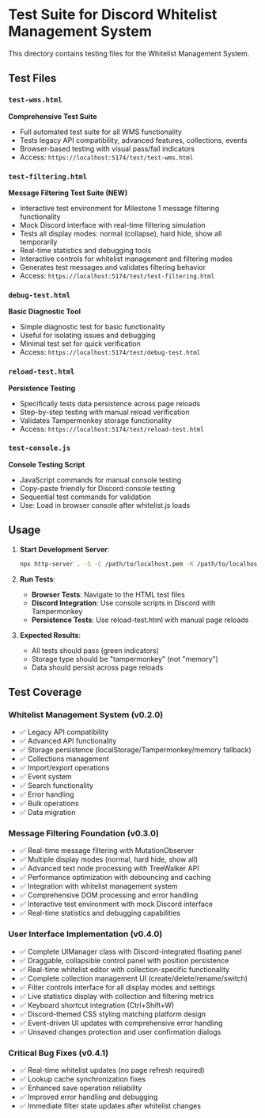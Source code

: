 # Test Suite for Discord Whitelist Management System

This directory contains testing files for the Whitelist Management System.

## Test Files

### `test-wms.html`
**Comprehensive Test Suite**
- Full automated test suite for all WMS functionality
- Tests legacy API compatibility, advanced features, collections, events
- Browser-based testing with visual pass/fail indicators
- Access: `https://localhost:5174/test/test-wms.html`

### `test-filtering.html`
**Message Filtering Test Suite (NEW)**
- Interactive test environment for Milestone 1 message filtering functionality
- Mock Discord interface with real-time filtering simulation
- Tests all display modes: normal (collapse), hard hide, show all temporarily
- Real-time statistics and debugging tools
- Interactive controls for whitelist management and filtering modes
- Generates test messages and validates filtering behavior
- Access: `https://localhost:5174/test/test-filtering.html`

### `debug-test.html`
**Basic Diagnostic Tool**
- Simple diagnostic test for basic functionality
- Useful for isolating issues and debugging
- Minimal test set for quick verification
- Access: `https://localhost:5174/test/debug-test.html`

### `reload-test.html`
**Persistence Testing**
- Specifically tests data persistence across page reloads
- Step-by-step testing with manual reload verification
- Validates Tampermonkey storage functionality
- Access: `https://localhost:5174/test/reload-test.html`

### `test-console.js`
**Console Testing Script**
- JavaScript commands for manual console testing
- Copy-paste friendly for Discord console testing
- Sequential test commands for validation
- Use: Load in browser console after whitelist.js loads

## Usage

1. **Start Development Server**:
   ```bash
   npx http-server . -S -C /path/to/localhost.pem -K /path/to/localhost-key.pem -p 5174
   ```

2. **Run Tests**:
   - **Browser Tests**: Navigate to the HTML test files
   - **Discord Integration**: Use console scripts in Discord with Tampermonkey
   - **Persistence Tests**: Use reload-test.html with manual page reloads

3. **Expected Results**:
   - All tests should pass (green indicators)
   - Storage type should be "tampermonkey" (not "memory")
   - Data should persist across page reloads

## Test Coverage

### Whitelist Management System (v0.2.0)
- ✅ Legacy API compatibility
- ✅ Advanced API functionality
- ✅ Storage persistence (localStorage/Tampermonkey/memory fallback)
- ✅ Collections management
- ✅ Import/export operations
- ✅ Event system
- ✅ Search functionality
- ✅ Error handling
- ✅ Bulk operations
- ✅ Data migration

### Message Filtering Foundation (v0.3.0)
- ✅ Real-time message filtering with MutationObserver
- ✅ Multiple display modes (normal, hard hide, show all)
- ✅ Advanced text node processing with TreeWalker API
- ✅ Performance optimization with debouncing and caching
- ✅ Integration with whitelist management system
- ✅ Comprehensive DOM processing and error handling
- ✅ Interactive test environment with mock Discord interface
- ✅ Real-time statistics and debugging capabilities

### User Interface Implementation (v0.4.0)
- ✅ Complete UIManager class with Discord-integrated floating panel
- ✅ Draggable, collapsible control panel with position persistence
- ✅ Real-time whitelist editor with collection-specific functionality
- ✅ Complete collection management UI (create/delete/rename/switch)
- ✅ Filter controls interface for all display modes and settings
- ✅ Live statistics display with collection and filtering metrics
- ✅ Keyboard shortcut integration (Ctrl+Shift+W)
- ✅ Discord-themed CSS styling matching platform design
- ✅ Event-driven UI updates with comprehensive error handling
- ✅ Unsaved changes protection and user confirmation dialogs

### Critical Bug Fixes (v0.4.1)
- ✅ Real-time whitelist updates (no page refresh required)
- ✅ Lookup cache synchronization fixes
- ✅ Enhanced save operation reliability
- ✅ Improved error handling and debugging
- ✅ Immediate filter state updates after whitelist changes